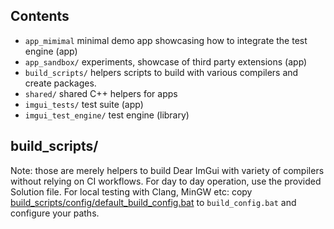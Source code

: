 ## Contents

- `app_mimimal` minimal demo app showcasing how to integrate the test engine (app)
- `app_sandbox/` experiments, showcase of third party extensions (app)
- `build_scripts/` helpers scripts to build with various compilers and create packages.
- `shared/` shared C++ helpers for apps
- `imgui_tests/` test suite (app)
- `imgui_test_engine/` test engine (library)


## build_scripts/

Note: those are merely helpers to build Dear ImGui with variety of compilers without relying on CI workflows.
For day to day operation, use the provided Solution file.
For local testing with Clang, MinGW etc: copy [build_scripts/config/default_build_config.bat](https://github.com/ocornut/imgui_dev/blob/main/build_scripts/config/default_build_config.bat) to `build_config.bat` and configure your paths.
